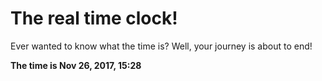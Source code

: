 # The real time clock!

Ever wanted to know what the time is? Well, your journey is about to end!

**The time is Nov 26, 2017, 15:28**
